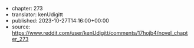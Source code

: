 - chapter: 273
- translator: kenUdigitt
- published: 2023-10-27T14:16:00+00:00
- source: https://www.reddit.com/user/kenUdigitt/comments/17hojb4/novel_chapter_273
